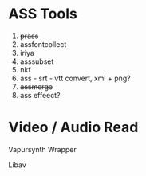 # ASS Tools

1. ~~prass~~
2. assfontcollect
3. iriya
4. asssubset
5. nkf
6. ass - srt - vtt convert, xml + png?
7. ~~assmerge~~
8. ass effeect?

# Video / Audio Read

Vapursynth Wrapper

Libav